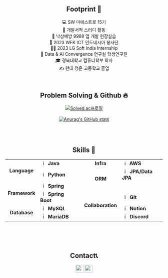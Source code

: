 
<div align=center>

## Footprint 🦶
💻 SW 마에스트로 15기<br/>
📖 개발서적 스터디 활동<br/>
👴 낙상예방 9988 앱 개발 현장실습<br/>
👫 2023 WFK ICT 인도네시아 봉사단 </br>
👨‍💻 2023 LG Soft India Internship</br>
📝 Data & AI Convergence 연구실 학생연구원<br/>
🎓 경북대학교 컴퓨터학부 학사</br>
✍️ 현대 청운 고등학교 졸업</br>



</br>

 ## Problem Solving & Github 🔥
[![Solved.ac프로필](http://mazassumnida.wtf/api/v2/generate_badge?boj=milestogo905)](https://solved.ac/milestogo905)
<br/><br/>
[![Anurag's GitHub stats](https://github-readme-stats.vercel.app/api?username=Gyu-won&show_icons=true&theme=radical)](https://github.com/anuraghazra/github-readme-stats)

<br/><br/>

 
## Skills 🔨

<table>
  <tr>
    <td rowspan="2" align="center"><b>Language</td>
    <td><img src="https://staging.svgrepo.com/show/184143/java.svg" width="16px" alt="_icon" />&nbsp;&nbsp;<b>Java</td>
    <td rowspan="7"></td>
    <td rowspan="1" align="center"><b>Infra</td>
    <td><img src="https://static-00.iconduck.com/assets.00/aws-icon-2048x2048-274bm1xi.png" width="15px" alt="_icon" />&nbsp;&nbsp;<b>AWS</td>
  </tr>
  <tr>
    <td><img src="https://www.svgrepo.com/show/452091/python.svg" width="16px" alt="_icon"/>&nbsp;&nbsp;<b>Python</td>
    <td rowspan="2" align="center"><b>ORM</td>
      <td><img src="https://user-images.githubusercontent.com/112257466/209076523-777fe02a-455f-48a0-a4b1-aeb9fff17b10.png" width="16px" alt="_icon" />&nbsp;&nbsp;<b>JPA/Data JPA</td>
  </tr>
  <tr>
    <td rowspan="2" align="center"><b>Framework</td>
    <td><img src="https://user-images.githubusercontent.com/112257466/209075018-0a1f7f14-a910-4d16-a4e4-51929b99e1ae.png" width="16px" alt="_icon" />&nbsp;&nbsp;<b>Spring</td>
<!--      <td><img src="https://github.com/GDSC-Team-J/ADDI-ML/assets/112257466/dff863c4-fb90-4747-a621-bdbd2c44a0be" width="16px" alt="_icon" />&nbsp;&nbsp;<b>QueryDSL</td> -->
  </tr>
  <tr>
    <td><img src="https://user-images.githubusercontent.com/112257466/209075280-78be8487-7d6a-485c-92a8-d6677f0caab9.png" width="16px" alt="_icon" />&nbsp;&nbsp;<b>Spring Boot</td>
      <td rowspan="5" align="center"><b>Collaboration</td>
    <td><img src="https://www.svgrepo.com/show/452210/git.svg" width="16px" alt="_icon" />&nbsp;&nbsp;<b>Git</td>
  </tr>
  <tr>
    <tr>
      <td rowspan="3" align="center"><b>Database</b></td>
    <td><img src="https://user-images.githubusercontent.com/112257466/209078356-d9120e3d-9498-4ee4-a38d-139a263910f4.png" width="16px" alt="_icon" />&nbsp;&nbsp;<b>MySQL</td>
     <td><img src="https://encrypted-tbn0.gstatic.com/images?q=tbn:ANd9GcQuiLabX3HceCa3oEIGEYuW_iX7xAm9BJ32gqC840zqnQ&s" width="16px" alt="_icon" />&nbsp;&nbsp;<b>Notion</td>
    <tr>
      <td><img src="https://www.svgrepo.com/show/373824/mariadb.svg" width="16px" alt="_icon" />&nbsp;&nbsp;<b>MariaDB</td>
      <td><img src="https://www.svgrepo.com/show/452188/discord.svg" width="16px" alt="_icon" />&nbsp;&nbsp;<b>Discord</td>
  </tr>
</table>
<br><br>

<br/>

## Contact📞
<a href="https://mail.google.com/mail/u/0/#inbox"><img src="https://img.shields.io/badge/milestogo0905@gmail.com-EA4335?style=flat&logo=Gmail&logoColor=white&link=https://mail.google.com/mail/u/0/#inbox" height = 25px/></a>
<a href="https://gyuwon-tech.tistory.com/"><img src="https://img.shields.io/badge/개발 블로그-orange?style=flat&logo=Tistory&logoColor=white" height = 25px/>

<!--
## CV(한국어)
## CV(English)
        -->
</div>


